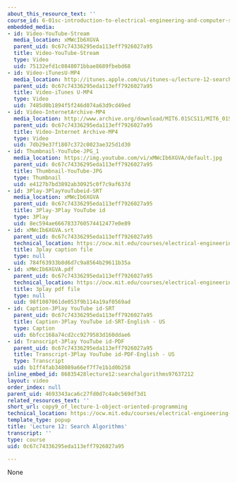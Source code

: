 ```yaml
---
about_this_resource_text: ''
course_id: 6-01sc-introduction-to-electrical-engineering-and-computer-science-i-spring-2011
embedded_media:
- id: Video-YouTube-Stream
  media_location: xMWcIb6XGVA
  parent_uid: 0c67c74336295eda113eff7926027a95
  title: Video-YouTube-Stream
  type: Video
  uid: 75132efd1c0848071bbae8689fbebd68
- id: Video-iTunesU-MP4
  media_location: http://itunes.apple.com/us/itunes-u/lecture-12-search-algorithms/id490181666?i=109416119
  parent_uid: 0c67c74336295eda113eff7926027a95
  title: Video-iTunes U-MP4
  type: Video
  uid: 7485d0b1894f5f246d074a63d9cd49ed
- id: Video-InternetArchive-MP4
  media_location: http://www.archive.org/download/MIT6.01SCS11/MIT6_01SC_S11_lec12_300k.mp4
  parent_uid: 0c67c74336295eda113eff7926027a95
  title: Video-Internet Archive-MP4
  type: Video
  uid: 7db29e37f1807c372c0023ae325d1d30
- id: Thumbnail-YouTube-JPG_1
  media_location: https://img.youtube.com/vi/xMWcIb6XGVA/default.jpg
  parent_uid: 0c67c74336295eda113eff7926027a95
  title: Thumbnail-YouTube-JPG
  type: Thumbnail
  uid: e4127b7bd3892ab30925c0f7c9af637d
- id: 3Play-3PlayYouTubeid-SRT
  media_location: xMWcIb6XGVA
  parent_uid: 0c67c74336295eda113eff7926027a95
  title: 3Play-3Play YouTube id
  type: 3Play
  uid: 8ec594ae6667833760574412477e0e89
- id: xMWcIb6XGVA.srt
  parent_uid: 0c67c74336295eda113eff7926027a95
  technical_location: https://ocw.mit.edu/courses/electrical-engineering-and-computer-science/6-01sc-introduction-to-electrical-engineering-and-computer-science-i-spring-2011/resource-index/copy9_of_lecture-1-object-oriented-programming/xMWcIb6XGVA.srt
  title: 3play caption file
  type: null
  uid: 784f63933b8d6d7c9a8564b29611b35a
- id: xMWcIb6XGVA.pdf
  parent_uid: 0c67c74336295eda113eff7926027a95
  technical_location: https://ocw.mit.edu/courses/electrical-engineering-and-computer-science/6-01sc-introduction-to-electrical-engineering-and-computer-science-i-spring-2011/resource-index/copy9_of_lecture-1-object-oriented-programming/xMWcIb6XGVA.pdf
  title: 3play pdf file
  type: null
  uid: 98f1007061de053f9b114a19af0569ad
- id: Caption-3Play YouTube id-SRT
  parent_uid: 0c67c74336295eda113eff7926027a95
  title: Caption-3Play YouTube id-SRT-English - US
  type: Caption
  uid: 6bfcc168a74cd2cc9279583d160ddae6
- id: Transcript-3Play YouTube id-PDF
  parent_uid: 0c67c74336295eda113eff7926027a95
  title: Transcript-3Play YouTube id-PDF-English - US
  type: Transcript
  uid: b1ff4fab348089a66ef7f7e1b1d0b258
inline_embed_id: 86835428lecture12:searchalgorithms97637212
layout: video
order_index: null
parent_uid: 4693343aca6c27fd0d7c4a0c569df3d1
related_resources_text: ''
short_url: copy9_of_lecture-1-object-oriented-programming
technical_location: https://ocw.mit.edu/courses/electrical-engineering-and-computer-science/6-01sc-introduction-to-electrical-engineering-and-computer-science-i-spring-2011/resource-index/copy9_of_lecture-1-object-oriented-programming
template_type: popup
title: 'Lecture 12: Search Algorithms'
transcript: ''
type: course
uid: 0c67c74336295eda113eff7926027a95

---
```

None
